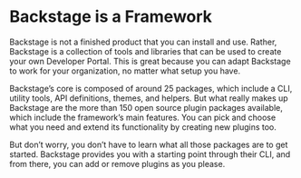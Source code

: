 # Backstage is a Framework #

Backstage is not a finished product that you can install and use. Rather, Backstage is a collection of tools and libraries that can be used to create your own Developer Portal. This is great because you can adapt Backstage to work for your organization, no matter what setup you have.

Backstage’s core is composed of around 25 packages, which include a CLI, utility tools, API definitions, themes, and helpers. But what really makes up Backstage are the more than 150 open source plugin packages available, which include the framework’s main features. You can pick and choose what you need and extend its functionality by creating new plugins too.

But don’t worry, you don’t have to learn what all those packages are to get started. Backstage provides you with a starting point through their CLI, and from there, you can add or remove plugins as you please.